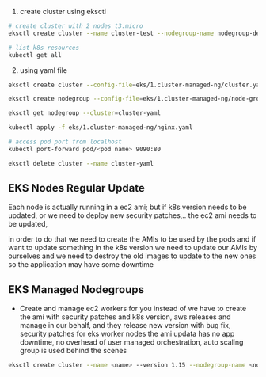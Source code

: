 
1. create cluster using eksctl
```bash
# create cluster with 2 nodes t3.micro
eksctl create cluster --name cluster-test --nodegroup-name nodegroup-default --node-type t3.micro --nodes 2

# list k8s resources
kubectl get all
```

2. using yaml file
```bash
eksctl create cluster --config-file=eks/1.cluster-managed-ng/cluster.yaml

eksctl create nodegroup --config-file=eks/1.cluster-managed-ng/node-group.yaml

eksctl get nodegroup --cluster=cluster-yaml 

kubectl apply -f eks/1.cluster-managed-ng/nginx.yaml

# access pod port from localhost
kubectl port-forward pod/<pod name> 9090:80

eksctl delete cluster --name cluster-yaml
```


## EKS Nodes Regular Update
Each node is actually running in a ec2 ami;
but if k8s version needs to be updated, or we need to deploy new security patches,..
the ec2 ami needs to be updated,

in order to do that we need to create the AMIs to be used by the pods
and if want to update something in the k8s version we need to update our AMIs by ourselves
and we need to destroy the old images to update to the new ones so the application may
have some downtime


## EKS Managed Nodegroups
- Create and manage ec2 workers for you
instead of we have to create the ami with security patches and k8s version, aws releases and
manage in our behalf, and they release new version with bug fix, security patches for eks worker nodes
the ami updata has no app downtime, no overhead of user managed orchestration, auto scaling group is used behind the scenes


```bash
eksctl create cluster --name <name> --version 1.15 --nodegroup-name <nodegrpname> --node-tpe t3.micro --nodes 2 --managed
```